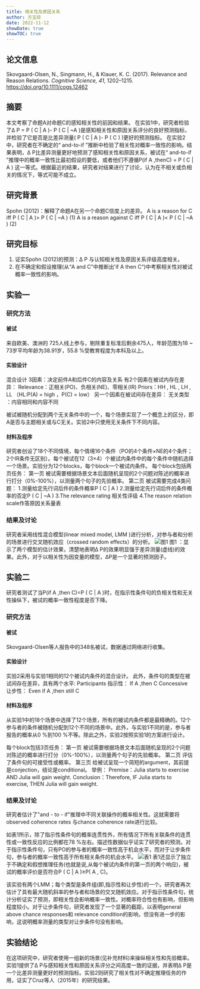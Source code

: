 ```yaml
---
title: 相关性及原因关系
author: 方玉琼
date: 2022-11-12
showDate: true
showTOC: true
---
```


## 论文信息
Skovgaard-Olsen, N., Singmann, H., & Klauer, K. C. (2017). Relevance and Reason Relations. *Cognitive Science, 41*, 1202–1215. https://doi.org/10.1111/cogs.12462

## 摘要
本文考察了命题A对命题C的感知相关性的前因和结果。
在实验1中，研究者检验了Δ P = P ( C | A )- P ( C | ~A )是感知相关性和原因关系评分的良好预测指标，并检验了它是否是比差异测量( P ( C | A )- P ( C ) )更好的预测指标。
在实验2中，研究者在不确定的“ and-to-if ”推断中检验了相关性对概率一致性的影响。结果表明，Δ P比差异测量更好地预测了感知相关性和原因关系，被试在“ and-to-if ”推理中的概率一致性比最初假设的要低，或者他们不遵循P(if A ,thenC) = P ( C | A ) 这一等式。根据最近的结果，研究者对结果进行了讨论，认为在不相关或负相关的情况下，等式可能不成立。

## 研究背景
Spohn (2012)：解释了命题A在另一个命题C信度上的差异。
A is a reason for C          iff P ( C | A )> P ( C | ~A )      (1)
A is a reason against C   iff P ( C | A )< P ( C | ~A )      (2)

## 研究目标
1. 证实Spohn (2012)的预测：Δ P 与认知相关性及原因关系评级高度相关。
2. 在不确定和假设推理(从“A and C”中推断出'if A then C“)中考察相关性对被试概率一致性的影响。

## 实验一
### 研究方法

#### 被试
来自欧美、澳洲的 725人线上参与，剔除重复标准后剩余475人，年龄范围为18 ~ 73岁平均年龄为38.91岁，55.8 %受教育程度为本科及以上。
#### 实验设计
混合设计
3因素：决定前件A和后件C的内容及关系
	有2个因素在被试内存在差异：
		Relevance：正相关(PO)、负相关(NE)、零相关(IR)
		Priors：HH , HL , LH , LL （HL:P(A) = high ，P(C) = low） 
	另一个因素在被试间存在差异：
		无关类型 ：内容相同和内容不同

被试被随机分配到两个无关条件中的一个，每个场景实现了一个概念上的区分，即A是否与主题相关或与C无关。实验2中只使用无关条件下不同内容。

#### 材料及程序
研究者创设了18个不同情境，每个情境16个条件（PO的4个条件×NE的4个条件；2个IR条件无区别）。每个被试在12（3×4）个被试内条件中的每个条件中随机选择一个场景。实验分为12个blocks，每个block一个被试内条件。
每个block包括两页任务：
	第一页
		被试需要根据场景文本后面随机呈现的2个问题对陈述的概率进行打分（0%-100%），以测量两个句子的先验概率。
	第二页
		被试需要完成4类问题：
		1.测量给定先行词后件的条件概率P ( C | A )
		2.测量给定先行词后件的条件概率的否定P ( C | ~A )
		3.The relevance rating 相关性评级
		4.The reason relation scale作答原因关系量表

### 结果及讨论
研究者采用线性混合模型(linear mixed model, LMM )进行分析，对参与者和分析的场景进行交叉随机效应（crossed random effects）的分析。
![图1](../Supporting_Information/2022-11-12-FYQ-Fig-1.png)
图1 ：显示了两个模型的估计效果，清楚地表明Δ P的效果明显强于差异测量(虚线)的效果。此外，对于以相关性为因变量的模型，ΔP是一个显著的预测因子。

## 实验二
研究者测试了当P(if A ,then C)=P ( C | A )时，在指示性条件句的负相关性和无关性操纵下，被试的概率一致性程度是否下降。

### 研究方法
#### 被试
Skovgaard-Olsen等人报告中的348名被试，数据通过网络进行收集。

#### 实验设计
实验2采用与实验1相同的12个被试内条件的混合设计。
此外，条件句的类型在被试间存在差异，具有两个水平:
	Participants 指示性： If A ,then C 
	Concessive  让步性： Even if A ,then still C

#### 材料及程序
从实验1中的18个场景中选择了12个场景，所有的被试内条件都是最精确的。12个参与者的条件被随机分配到12个不同的场景中。此外，与实验1不同的是，参与者报告的概率从0 %到100 %不等。除此之外，实验2按照实验1的方案进行设计。

每个block包括3页任务：
	第一页
		被试需要根据场景文本后面随机呈现的2个问题对陈述的概率进行打分（0%-100%），以测量两个句子的先验概率。
	第二页
		评估了条件句的可接受性或概率。
	第三页
		给被试呈现一个简短的argument，其前提是conjection，结论是conditional。
		举例：
			Premise：Julia starts to exercise AND Julia will gain weight.
			Conclusion：Therefore, IF Julia starts to exercise, THEN Julia will gain weight.
		
### 结果及讨论
研究者估计了"and - to - if"推理中不同关联操作的概率相关性。这就需要将 observed coherence rates 与chance coherence rate进行比较。

如表1所示，除了指示性条件句的概率连贯性外，所有情况下所有关联条件的连贯性或一致性反应的比例都在78 %左右。描述性数据似乎证实了研究者的预测。对于指示性条件句，只有PO的参与者的概率一致性高于机会水平，而对于让步条件句，参与者的概率一致性高于所有相关条件的机会水平。
![表1](../Supporting_Information/2022-11-12-FYQ-Tab-1.png)
表1还显示了独立于不确定和假想推理任务(也就是说,从每个被试内条件的第一页的两个响应)，被试的概率评价是否符合P ( C | A )≥P( A , C)。

该实验有两个LMM；每个类型是条件组(即,指示性和让步性)的一个。研究者再次估计了具有最大随机斜率的参与者和场景的交叉随机效应。对于指示性条件句，统计分析证实了预测，即相关性会影响概率一致性。对概率符合性也有影响，但影响程度较小。对于让步条件句，研究者发现了一个显著的截距，以表明general above chance responses和 relevance condition的影响，但没有进一步的影响，这说明概率测量的类型对让步条件句没有影响。


## 实验结论
在这项研究中，研究者使用一组新的场景(见补充材料)来操纵相关性和先验概率。
实验1提供了Δ P与感知相关性和原因关系评分之间高度一致的证据，并表明Δ P是一个比差异测量更好的预测指标。实验2则研究了相关性对不确定推理任务的作用，证实了Cruz等人（2015年）的研究结果。

